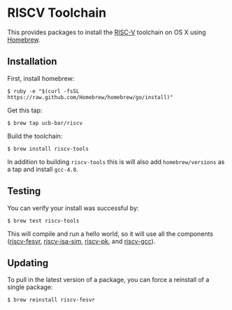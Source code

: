 RISCV Toolchain
===============

This provides packages to install the [RISC-V](http://riscv.org) toolchain on OS X using [Homebrew](http://brew.sh).


Installation
------------

First, install homebrew:

    $ ruby -e "$(curl -fsSL https://raw.github.com/Homebrew/homebrew/go/install)"

Get this tap:

    $ brew tap ucb-bar/riscv

Build the toolchain:

    $ brew install riscv-tools

In addition to building `riscv-tools` this is will also add `homebrew/versions` as a tap and install `gcc-4.8`.


Testing
-------

You can verify your install was successful by:

    $ brew test riscv-tools

This will compile and run a hello world, so it will use all the components ([riscv-fesvr](http://github.com/ucb-bar/riscv-fesvr), [riscv-isa-sim](http://github.com/ucb-bar/riscv-isa-sim), [riscv-pk](http://github.com/ucb-bar/riscv-pk), and [riscv-gcc](http://github.com/ucb-bar/riscv-gcc)).


Updating
--------

To pull in the latest version of a package, you can force a reinstall of a single package:

    $ brew reinstall riscv-fesvr
